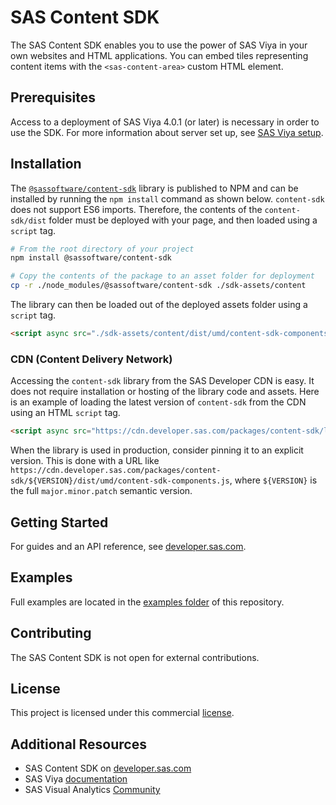 # SAS Content SDK

The SAS Content SDK enables you to use the power of SAS Viya in your own websites and HTML applications.
You can embed tiles representing content items with the `<sas-content-area>` custom HTML element.

## Prerequisites

Access to a deployment of SAS Viya 4.0.1 (or later) is necessary in order to use the SDK. For more information about server set up, see <a target="_blank" href="https://developer.sas.com/sdk/content/docs/getting-started#sas-viya-setup">SAS Viya setup</a>.

## Installation

The <a target="_blank" href="https://www.npmjs.com/package/@sassoftware/content-sdk">`@sassoftware/content-sdk`</a> library is published to NPM and can be installed by running the `npm install` command as shown below. `content-sdk` does not support ES6 imports. Therefore, the contents of the `content-sdk/dist` folder must be deployed with your page, and then loaded using a `script` tag.

```bash
# From the root directory of your project
npm install @sassoftware/content-sdk

# Copy the contents of the package to an asset folder for deployment
cp -r ./node_modules/@sassoftware/content-sdk ./sdk-assets/content
```

The library can then be loaded out of the deployed assets folder using a `script` tag.

```html
<script async src="./sdk-assets/content/dist/umd/content-sdk-components.js"></script>
```

### CDN (Content Delivery Network)

Accessing the `content-sdk` library from the SAS Developer CDN is easy. It does not require installation or
hosting of the library code and assets. Here is an example of loading the latest version of `content-sdk` from the CDN
using an HTML `script` tag.

```html
<script async src="https://cdn.developer.sas.com/packages/content-sdk/latest/dist/umd/content-sdk-components.js"></script>
```
When the library is used in production, consider pinning it to an explicit version. This is done with a URL like `https://cdn.developer.sas.com/packages/content-sdk/${VERSION}/dist/umd/content-sdk-components.js`, where `${VERSION}` is the full `major.minor.patch` semantic version.

## Getting Started

For guides and an API reference, see <a target="_blank" href="https://developer.sas.com/sdk/content/">developer.sas.com</a>.

## Examples

Full examples are located in the [examples folder](./examples/) of this repository.

## Contributing

The SAS Content SDK is not open for external contributions.

## License

This project is licensed under this commercial [license](LICENSE).

## Additional Resources

- SAS Content SDK on <a target="_blank" href="https://developer.sas.com/sdk/content/">developer.sas.com</a>
- SAS Viya <a target="_blank" href="https://support.sas.com/en/software/visual-analytics-support.html#documentation">documentation</a>
- SAS Visual Analytics <a target="_blank" href="https://communities.sas.com/t5/SAS-Visual-Analytics/bd-p/sas_va">Community</a>
